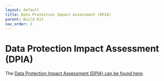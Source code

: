 ```yaml
---
layout: default
title: Data Protection Impact Assessment (DPIA)
parent: Build Kit
nav_order: 2
---
```


# Data Protection Impact Assessment (DPIA)

The [Data Protection Impact Assessment (DPIA) can be found here](/static/DPIA_Helix_Portal.pdf).